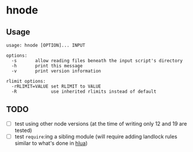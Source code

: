 # hnode

## Usage
```
usage: hnode [OPTION]... INPUT

options:
  -s       allow reading files beneath the input script's directory
  -h       print this message
  -v       print version information

rlimit options:
  -rRLIMIT=VALUE set RLIMIT to VALUE
  -R             use inherited rlimits instead of default
```

## TODO
- [ ] test using other node versions (at the time of writing only 12 and 19 are
  tested)
- [ ] test `require`:ing a sibling module (will require adding landlock rules
  similar to what's done in [hlua](../hlua))
